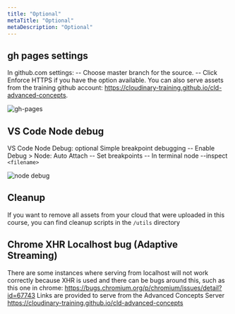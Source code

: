 ```yaml
---
title: "Optional"
metaTitle: "Optional"
metaDescription: "Optional"
---
```



## gh pages settings
In github.com settings:
-- Choose master branch for the source.
-- Click Enforce HTTPS if you have the option available.
You can also serve assets from the training github account: https://cloudinary-training.github.io/cld-advanced-concepts. 

![gh-pages](https://res.cloudinary.com/cloudinary-training/image/upload/v1588285680/book/setup-gh-pages.png)


## VS Code Node debug  

VS Code Node Debug: optional
Simple breakpoint debugging
-- Enable Debug > Node: Auto Attach
-- Set breakpoints
-- In terminal node --inspect `<filename>`

![node debug](https://res.cloudinary.com/cloudinary-training/image/upload/v1588285899/book/setup-node-debug.png)

## Cleanup 

If you want to remove all assets from your cloud that were uploaded in this course,
you can find cleanup scripts in the `/utils` directory

## Chrome XHR Localhost bug (Adaptive Streaming)
There are some instances where serving from localhost will not work correctly
because XHR is used and there can be bugs around this, such as this one in
chrome:
https://bugs.chromium.org/p/chromium/issues/detail?id=67743
Links are provided to serve from the Advanced Concepts Server
https://cloudinary-training.github.io/cld-advanced-concepts